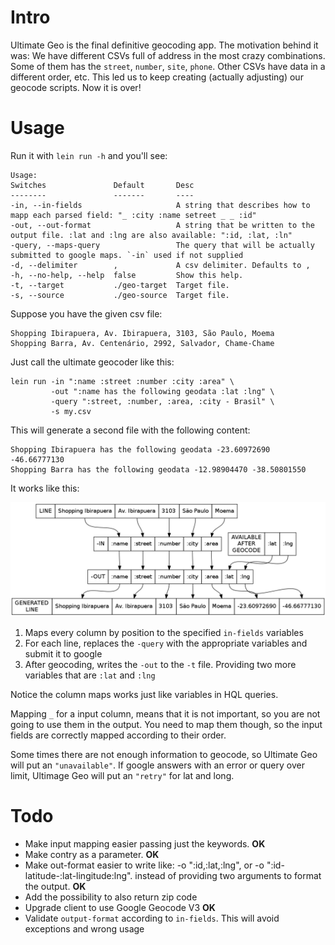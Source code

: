 Intro
=====
Ultimate Geo is the final definitive geocoding app. The motivation behind it was:
We have different CSVs full of address in the most crazy combinations. Some of them has the `street`, `number`, `site`, `phone`. Other CSVs have data in a different order, etc. This led us to keep creating (actually adjusting) our geocode scripts. Now it is over!
 
Usage
=====
Run it with `lein run -h` and you'll see:
 
    Usage:
    Switches               Default       Desc                                                                                            
    --------               -------       ----                                                                                            
    -in, --in-fields                     A string that describes how to mapp each parsed field: "_ :city :name setreet _ _ :id"         
    -out, --out-format                   A string that be written to the output file. :lat and :lng are also available: ":id, :lat, :ln"
    -query, --maps-query                 The query that will be actually submitted to google maps. `-in` used if not supplied                                        
    -d, --delimiter        ,             A csv delimiter. Defaults to ,                                                                  
    -h, --no-help, --help  false         Show this help.                                                                                 
    -t, --target           ./geo-target  Target file.                                                                                    
    -s, --source           ./geo-source  Target file.


Suppose you have the given csv file:

    Shopping Ibirapuera, Av. Ibirapuera, 3103, São Paulo, Moema
    Shopping Barra, Av. Centenário, 2992, Salvador, Chame-Chame

Just call the ultimate geocoder like this:

    lein run -in ":name :street :number :city :area" \
             -out ":name has the following geodata :lat :lng" \
             -query ":street, :number, :area, :city - Brasil" \ 
             -s my.csv

This will generate a second file with the following content:

    Shopping Ibirapuera has the following geodata -23.60972690 -46.66777130
    Shopping Barra has the following geodata -12.98904470 -38.50801550


It works like this: 
   
![ultimate-geo](http://github.com/paulosuzart/ultimate-geo/raw/master/ultimate.png)

   1. Maps every column by position to the specified `in-fields` variables
   1. For each line, replaces the `-query` with the appropriate variables and submit it to google
   1. After geocoding, writes the `-out` to the `-t` file. Providing two more variables that are `:lat` and `:lng`


Notice the column maps works just like variables in HQL queries.

Mapping `_` for a input column, means that it is not important, so you are not going to use them in the output. You need to map them though, so the input fields are correctly mapped according to their order.

Some times there are not enough information to geocode, so Ultimate Geo will put an `"unavailable"`. If google answers with an error or query over limit, Ultimage Geo will put an `"retry"` for lat and long.

Todo
====

   * Make input mapping easier passing just the keywords. **OK**
   * Make contry as a parameter. **OK**
   * Make out-format easier to write like: -o ":id,:lat,:lng", or -o ":id-latitude-:lat-lingitude:lng". instead of providing two arguments to format the output. **OK**
   * Add the possibility to also return zip code
   * Upgrade client to use Google Geocode V3 **OK**
   * Validate `output-format` according to `in-fields`. This will avoid exceptions and wrong usage


